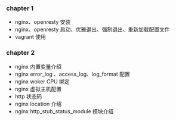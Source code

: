 ### chapter 1 

- nginx、openresty 安装
- nginx、openresty 启动、优雅退出、强制退出、重新加载配置文件
- vagrant 使用


### chapter 2

- nginx 内置变量介绍
- nginx error_log 、access_log、log_format  配置
- nginx woker  CPU 绑定
- nginx 虚拟主机配置
- http 状态码
- nginx location 介绍
- nginx http_stub_status_module 模块介绍

 